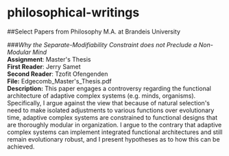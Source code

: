 # philosophical-writings
##Select Papers from Philosophy M.A. at Brandeis University

###*Why the Separate-Modifiability Constraint does not Preclude a Non-Modular Mind*  
**Assignment**: Master's Thesis  
**First Reader**: Jerry Samet  
**Second Reader**: Tzofit Ofengenden  
**File:** Edgecomb_Master's_Thesis.pdf  
**Description:** This paper engages a controversy regarding the functional architecture of adaptive complex systems (e.g. minds, organisms). Specifically, I argue against the view that because of natural selection's need to make isolated adjustments to various functions over evolutionary time, adaptive complex systems are constrained to functional designs that are thoroughly modular in organization. I argue to the contrary that adaptive complex systems can implement integrated functional architectures and still remain evolutionary robust, and I present hypotheses as to how this can be achieved. 

